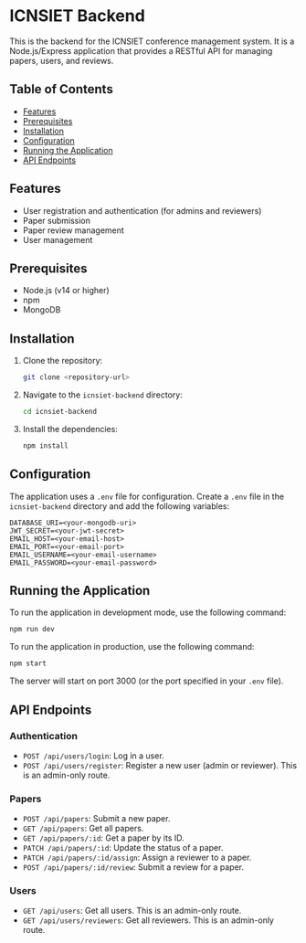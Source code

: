 # ICNSIET Backend

This is the backend for the ICNSIET conference management system. It is a Node.js/Express application that provides a RESTful API for managing papers, users, and reviews.

## Table of Contents

- [Features](#features)
- [Prerequisites](#prerequisites)
- [Installation](#installation)
- [Configuration](#configuration)
- [Running the Application](#running-the-application)
- [API Endpoints](#api-endpoints)

## Features

- User registration and authentication (for admins and reviewers)
- Paper submission
- Paper review management
- User management

## Prerequisites

- Node.js (v14 or higher)
- npm
- MongoDB

## Installation

1. Clone the repository:
   ```bash
   git clone <repository-url>
   ```
2. Navigate to the `icnsiet-backend` directory:
   ```bash
   cd icnsiet-backend
   ```
3. Install the dependencies:
   ```bash
   npm install
   ```

## Configuration

The application uses a `.env` file for configuration. Create a `.env` file in the `icnsiet-backend` directory and add the following variables:

```
DATABASE_URI=<your-mongodb-uri>
JWT_SECRET=<your-jwt-secret>
EMAIL_HOST=<your-email-host>
EMAIL_PORT=<your-email-port>
EMAIL_USERNAME=<your-email-username>
EMAIL_PASSWORD=<your-email-password>
```

## Running the Application

To run the application in development mode, use the following command:

```bash
npm run dev
```

To run the application in production, use the following command:

```bash
npm start
```

The server will start on port 3000 (or the port specified in your `.env` file).

## API Endpoints

### Authentication

- `POST /api/users/login`: Log in a user.
- `POST /api/users/register`: Register a new user (admin or reviewer). This is an admin-only route.

### Papers

- `POST /api/papers`: Submit a new paper.
- `GET /api/papers`: Get all papers.
- `GET /api/papers/:id`: Get a paper by its ID.
- `PATCH /api/papers/:id`: Update the status of a paper.
- `PATCH /api/papers/:id/assign`: Assign a reviewer to a paper.
- `POST /api/papers/:id/review`: Submit a review for a paper.

### Users

- `GET /api/users`: Get all users. This is an admin-only route.
- `GET /api/users/reviewers`: Get all reviewers. This is an admin-only route.
